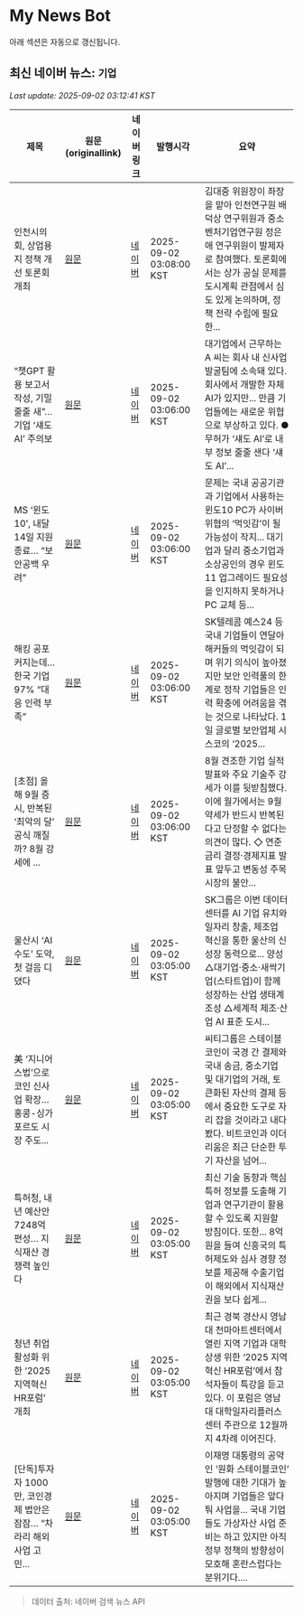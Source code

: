 # My News Bot

아래 섹션은 자동으로 갱신됩니다.

<!-- NEWS:START -->
## 최신 네이버 뉴스: `기업`
_Last update: 2025-09-02 03:12:41 KST_

| 제목 | 원문(originallink) | 네이버 링크 | 발행시각 | 요약 |
|---|---|---|---|---|
| 인천시의회, 상업용지 정책 개선 토론회 개최 | [원문](https://www.startuptoday.co.kr/news/articleView.html?idxno=501534) | [네이버](https://www.startuptoday.co.kr/news/articleView.html?idxno=501534) | 2025-09-02 03:08:00 KST | 김대중 위원장이 좌장을 맡아 인천연구원 배덕상 연구위원과 중소벤처기업연구원 정은애 연구위원이 발제자로 참여했다. 토론회에서는 상가 공실 문제를 도시계획 관점에서 심도 있게 논의하며, 정책 전략 수립에 필요한... |
| “챗GPT 활용 보고서 작성, 기밀 줄줄 새”… 기업 ‘섀도 AI’ 주의보 | [원문](https://www.donga.com/news/Economy/article/all/20250902/132299258/2) | [네이버](https://n.news.naver.com/mnews/article/020/0003658115?sid=101) | 2025-09-02 03:06:00 KST | 대기업에서 근무하는 A 씨는 회사 내 신사업 발굴팀에 소속돼 있다. 회사에서 개발한 자체 AI가 있지만... 만큼 기업들에는 새로운 위협으로 부상하고 있다. ● 무허가 ‘섀도 AI’로 내부 정보 줄줄 샌다 ‘섀도 AI’... |
| MS ‘윈도10’, 내달 14일 지원 종료… “보안공백 우려” | [원문](https://www.donga.com/news/Economy/article/all/20250902/132299253/2) | [네이버](https://n.news.naver.com/mnews/article/020/0003658117?sid=101) | 2025-09-02 03:06:00 KST | 문제는 국내 공공기관과 기업에서 사용하는 윈도10 PC가 사이버 위협의 ‘먹잇감’이 될 가능성이 작지... 대기업과 달리 중소기업과 소상공인의 경우 윈도11 업그레이드 필요성을 인지하지 못하거나 PC 교체 등... |
| 해킹 공포 커지는데… 한국 기업 97% “대응 인력 부족” | [원문](https://www.donga.com/news/Economy/article/all/20250902/132299255/2) | [네이버](https://n.news.naver.com/mnews/article/020/0003658116?sid=101) | 2025-09-02 03:06:00 KST | SK텔레콤 예스24 등 국내 기업들이 연달아 해커들의 먹잇감이 되며 위기 의식이 높아졌지만 보안 인력풀의 한계로 정작 기업들은 인력 확충에 어려움을 겪는 것으로 나타났다. 1일 글로벌 보안업체 시스코의 ‘2025... |
| [초점] 올해 9월 증시, 반복된 ‘최악의 달’ 공식 깨질까? 8월 강세에 ... | [원문](http://www.g-enews.com/ko-kr/news/article/news_all/202509011800005215fbbec65dfb_1/article.html) | [네이버](http://www.g-enews.com/ko-kr/news/article/news_all/202509011800005215fbbec65dfb_1/article.html) | 2025-09-02 03:06:00 KST | 8월 견조한 기업 실적 발표와 주요 기술주 강세가 이를 뒷받침했다. 이에 월가에서는 9월 약세가 반드시 반복된다고 단정할 수 없다는 의견이 많다. ◇ 연준 금리 결정·경제지표 발표 앞두고 변동성 주목 시장의 불안... |
| 울산시 ‘AI 수도’ 도약, 첫 걸음 디뎠다 | [원문](https://www.donga.com/news/Society/article/all/20250901/132297546/2) | [네이버](https://n.news.naver.com/mnews/article/020/0003658094?sid=102) | 2025-09-02 03:05:00 KST | SK그룹은 이번 데이터센터를 AI 기업 유치와 일자리 창출, 제조업 혁신을 통한 울산의 신성장 동력으로... 양성 △대기업·중소·새싹기업(스타트업)이 함께 성장하는 산업 생태계 조성 △세계적 제조·산업 AI 표준 도시... |
| 美 ‘지니어스법’으로 코인 신사업 확장… 홍콩-싱가포르도 시장 주도... | [원문](https://www.donga.com/news/Economy/article/all/20250902/132299267/2) | [네이버](https://n.news.naver.com/mnews/article/020/0003658111?sid=101) | 2025-09-02 03:05:00 KST | 씨티그룹은 스테이블코인이 국경 간 결제와 국내 송금, 중소기업 및 대기업의 거래, 토큰화된 자산의 결제 등에서 중요한 도구로 자리 잡을 것이라고 내다봤다. 비트코인과 이더리움은 최근 단순한 투기 자산을 넘어... |
| 특허청, 내년 예산안 7248억 편성… 지식재산 경쟁력 높인다 | [원문](https://www.donga.com/news/Society/article/all/20250901/132297440/2) | [네이버](https://n.news.naver.com/mnews/article/020/0003658107?sid=102) | 2025-09-02 03:05:00 KST | 최신 기술 동향과 핵심 특허 정보를 도출해 기업과 연구기관이 활용할 수 있도록 지원할 방침이다. 또한... 8억 원을 들여 신흥국의 특허제도와 심사 경향 정보를 제공해 수출기업이 해외에서 지식재산권을 보다 쉽게... |
| 청년 취업 활성화 위한 ‘2025 지역혁신 HR포럼’ 개최 | [원문](https://www.donga.com/news/Society/article/all/20250901/132297507/2) | [네이버](https://n.news.naver.com/mnews/article/020/0003658102?sid=102) | 2025-09-02 03:05:00 KST | 최근 경북 경산시 영남대 천마아트센터에서 열린 지역 기업과 대학 상생 위한 ‘2025 지역혁신 HR포럼’에서 참석자들이 특강을 듣고 있다. 이 포럼은 영남대 대학일자리플러스센터 주관으로 12월까지 4차례 이어진다. |
| [단독]투자자 1000만, 코인경제 법안은 잠잠… “차라리 해외사업 고민... | [원문](https://www.donga.com/news/Economy/article/all/20250902/132299265/2) | [네이버](https://n.news.naver.com/mnews/article/020/0003658112?sid=101) | 2025-09-02 03:05:00 KST | 이재명 대통령의 공약인 ‘원화 스테이블코인’ 발행에 대한 기대가 높아지며 기업들은 앞다퉈 사업을... 국내 기업들도 가상자산 사업 준비는 하고 있지만 아직 정부 정책의 방향성이 모호해 혼란스럽다는 분위기다.... |

> 데이터 출처: 네이버 검색 뉴스 API
<!-- NEWS:END -->
